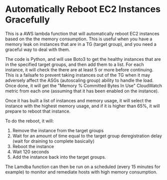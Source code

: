 # Automatically Reboot EC2 Instances Gracefully
This is a AWS lambda function that will automatically reboot EC2 instances based on the the memory consumption. This is useful when you have a memory leak on instances that are in a TG (target group), and you need a graceful way to deal with them.

The code is Python, and will use Boto3 to get the healthy instances that are in the specified target groups, and then add them to a list. For each instance, it will check the there are at least 5 or more before continuing. This is a failsafe to prevent taking instances out of the TG when it may adversely affect the ASGs (autoscaling group) ability to handle the load. Once done, it will get the "Memory % Committed Bytes In Use" CloudWatch metric from each one (assuming that it has been enabled on the instance).

Once it has built a list of instances and memory usage, it will select the instance with the highest memory usage, and if it is higher than 65%, it will prepare to reboot that instance.

To do the reboot, it will:

1) Remove the instance from the target groups
2) Wait for an amount of time equal to the target group deregistration delay (wait for draining to complete basically)
3) Reboot the instance
3) Wait 120 seconds
4) Add the instance back into the target groups.

The Lamdba function can then be run on a scheduled (every 15 minutes for example) to monitor and remediate hosts with high memory consumption.
